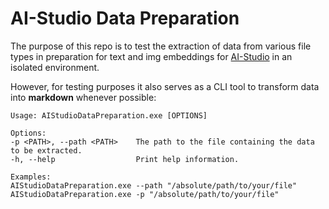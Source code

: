 ﻿# AI-Studio Data Preparation

The purpose of this repo is to test the extraction of data from various file types in preparation for
text and img embeddings for [AI-Studio](https://github.com/MindWorkAI/AI-Studio) in an isolated environment.

However, for testing purposes it also serves as a CLI tool to transform data into **markdown** whenever possible:

```
Usage: AIStudioDataPreparation.exe [OPTIONS]

Options:
-p <PATH>, --path <PATH>    The path to the file containing the data to be extracted.
-h, --help                  Print help information.

Examples:
AIStudioDataPreparation.exe --path "/absolute/path/to/your/file"
AIStudioDataPreparation.exe -p "/absolute/path/to/your/file"
```
